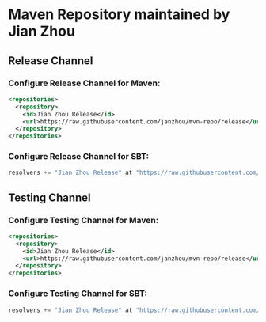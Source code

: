 # Maven Repository maintained by Jian Zhou

## Release Channel

### Configure Release Channel for Maven:

```xml
<repositories>
  <repository>
    <id>Jian Zhou Release</id>
    <url>https://raw.githubusercontent.com/janzhou/mvn-repo/release</url>
  </repository>
</repositories>
```

### Configure Release Channel for SBT:

```scala
resolvers += "Jian Zhou Release" at "https://raw.githubusercontent.com/janzhou/mvn-repo/release"
```

## Testing Channel

### Configure Testing Channel for Maven:

```xml
<repositories>
  <repository>
    <id>Jian Zhou Release</id>
    <url>https://raw.githubusercontent.com/janzhou/mvn-repo/release</url>
  </repository>
</repositories>
```

### Configure Testing Channel for SBT:

```scala
resolvers += "Jian Zhou Release" at "https://raw.githubusercontent.com/janzhou/mvn-repo/release"
```
